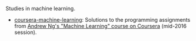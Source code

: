 Studies in machine learning.

- [coursera-machine-learning](coursera-machine-learning): Solutions to the programming assignments from [Andrew Ng's "Machine Learning" course on Coursera](https://www.coursera.org/course/ml) (mid-2016 session).